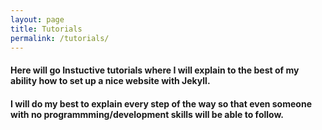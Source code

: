 ```yaml
---
layout: page
title: Tutorials
permalink: /tutorials/
---
```

<h4>Here will go Instuctive tutorials where I will explain to the best of my ability how to set up a nice website with Jekyll.</h4>

<h4>I will do my best to explain every step of the way so that even someone with no programmming/development skills will be able to follow.</h4>
